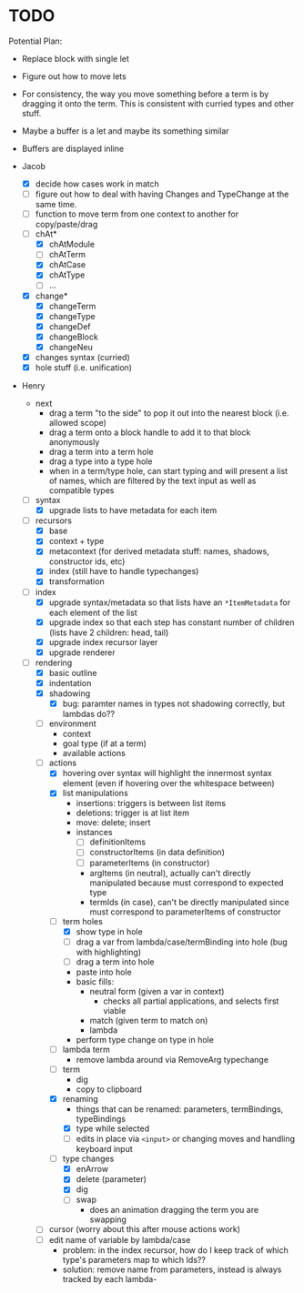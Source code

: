 # TODO

Potential Plan:
- Replace block with single let
- Figure out how to move lets
- For consistency, the way you move something before a term is by dragging it onto the term. This is consistent with curried types and other stuff.
- Maybe a buffer is a let and maybe its something similar
- Buffers are displayed inline

- Jacob

  - [x] decide how cases work in match
  - [ ] figure out how to deal with having Changes and TypeChange at the same time.
  - [ ] function to move term from one context to another for copy/paste/drag
  - [ ] chAt*
    - [x] chAtModule
    - [ ] chAtTerm
    - [x] chAtCase
    - [x] chAtType
    - [ ] ...
  - [x] change\*
    - [x] changeTerm
    - [x] changeType
    - [x] changeDef
    - [x] changeBlock
    - [x] changeNeu
  - [x] changes syntax (curried)
  - [x] hole stuff (i.e. unification)

- Henry

  - next
    - drag a term "to the side" to pop it out into the nearest block (i.e. allowed scope)
    - drag a term onto a block handle to add it to that block anonymously
    - drag a term into a term hole
    - drag a type into a type hole
    - when in a term/type hole, can start typing and will present a list of names, which are filtered by the text input as well as compatible types

  - [ ] syntax
    - [x] upgrade lists to have metadata for each item
  - [ ] recursors
    - [x] base
    - [x] context + type
    - [x] metacontext (for derived metadata stuff: names, shadows, constructor
          ids, etc)
    - [x] index (still have to handle typechanges)
    - [x] transformation
  - [ ] index
    - [x] upgrade syntax/metadata so that lists have an `*ItemMetadata` for each
          element of the list
    - [x] upgrade index so that each step has constant number of children (lists
          have 2 children: head, tail)
    - [x] upgrade index recursor layer
    - [x] upgrade renderer
  - [ ] rendering
    - [x] basic outline
    - [x] indentation
    - [x] shadowing
      - [x] bug: paramter names in types not shadowing correctly, but lambdas
            do??
    - [ ] environment
      - context
      - goal type (if at a term)
      - available actions
    - [ ] actions
      - [x] hovering over syntax will highlight the innermost syntax element
            (even if hovering over the whitespace between)
      - [x] list manipulations
        - insertions: triggers is between list items
        - deletions: trigger is at list item
        - move: delete; insert
        - instances
          - [ ] definitionItems
          - [ ] constructorItems (in data definition)
          - [ ] parameterItems (in constructor)
          - argItems (in neutral), actually can't directly manipulated because
            must correspond to expected type
          - termIds (in case), can't be directly manipulated since must
            correspond to parameterItems of constructor
      - [ ] term holes
        - [x] show type in hole
        - [ ] drag a var from lambda/case/termBinding into hole (bug with
              highlighting)
        - [ ] drag a term into hole
        - paste into hole
        - basic fills:
          - neutral form (given a var in context)
            - checks all partial applications, and selects first viable
          - match (given term to match on)
          - lambda
        - perform type change on type in hole
      - [ ] lambda term
        - remove lambda around via RemoveArg typechange
      - [ ] term
        - dig
        - copy to clipboard
      - [x] renaming
        - things that can be renamed: parameters, termBindings, typeBindings
        - [x] type while selected
        - [ ] edits in place via `<input>` or changing moves and handling
              keyboard input
      - [ ] type changes
        - [x] enArrow
        - [x] delete (parameter)
        - [x] dig
        - [ ] swap
          - does an animation dragging the term you are swapping
    - [ ] cursor (worry about this after mouse actions work)
    - [ ] edit name of variable by lambda/case
      - problem: in the index recursor, how do I keep track of which type's
        parameters map to which Ids??
      - solution: remove name from parameters, instead is always tracked by each lambda-
